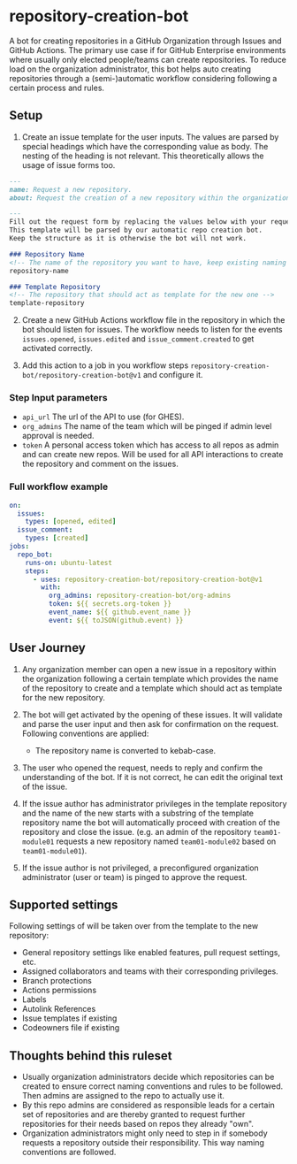 # repository-creation-bot

A bot for creating repositories in a GitHub Organization through Issues and GitHub Actions. The primary use case if for GitHub Enterprise environments where usually only elected people/teams can create repositories. To reduce load on the organization administrator, this bot helps auto creating repositories through a (semi-)automatic workflow considering following a certain process and rules.

## Setup

1. Create an issue template for the user inputs. The values are parsed by special headings which have the corresponding value as body. The nesting of the heading is not relevant. This theoretically allows the usage of issue forms too.

```markdown
---
name: Request a new repository.
about: Request the creation of a new repository within the organization.

---
Fill out the request form by replacing the values below with your requested values. 
This template will be parsed by our automatic repo creation bot.
Keep the structure as it is otherwise the bot will not work.

### Repository Name
<!-- The name of the repository you want to have, keep existing naming conventions. -->
repository-name

### Template Repository
<!-- The repository that should act as template for the new one -->
template-repository
```

2. Create a new GitHub Actions workflow file in the repository in which the bot should listen for issues. The workflow needs to listen for the events `issues.opened`, `issues.edited` and `issue_comment.created` to get activated correctly.

3. Add this action to a job in you workflow steps `repository-creation-bot/repository-creation-bot@v1` and configure it. 

### Step Input parameters

* `api_url` The url of the API to use (for GHES).
* `org_admins` The name of the team which will be pinged if admin level approval is needed.
* `token` A personal access token which has access to all repos as admin and can create new repos. Will be used for all API interactions to create the repository and comment on the issues.

### Full workflow example

```yml
on:
  issues:
    types: [opened, edited]
  issue_comment:
    types: [created]
jobs: 
  repo_bot:
    runs-on: ubuntu-latest
    steps:
      - uses: repository-creation-bot/repository-creation-bot@v1
        with:
          org_admins: repository-creation-bot/org-admins
          token: ${{ secrets.org-token }}
          event_name: ${{ github.event_name }}
          event: ${{ toJSON(github.event) }}

```

## User Journey

1. Any organization member can open a new issue in a repository within the organization following a certain template which provides the name of the repository to create and a template which should act as template for the new repository. 
2. The bot will get activated by the opening of these issues. It will validate and parse the user input and then ask for confirmation on the request. Following conventions are applied: 

    * The repository name is converted to kebab-case.

3. The user who opened the request, needs to reply and confirm the understanding of the bot. If it is not correct, he can edit the original text of the issue.

4. If the issue author has administrator privileges in the template repository and the name of the new starts with a substring of the template repository name the bot will automatically proceed with creation of the repository and close the issue. (e.g. an admin of the repository `team01-module01` requests a new repository named `team01-module02` based on `team01-module01`). 

5. If the issue author is not privileged, a preconfigured organization administrator (user or team) is pinged to approve the request. 

## Supported settings
Following settings of will be taken over from the template to the new repository: 

* General repository settings like enabled features, pull request settings, etc. 
* Assigned collaborators and teams with their corresponding privileges.
* Branch protections
* Actions permissions
* Labels
* Autolink References
* Issue templates if existing
* Codeowners file if existing

## Thoughts behind this ruleset

* Usually organization administrators decide which repositories can be created to ensure correct naming conventions and rules to be followed. Then admins are assigned to the repo to actually use it. 
* By this repo admins are considered as responsible leads for a certain set of repositories and are thereby granted to request further repositories for their needs based on repos they already "own". 
* Organization administrators might only need to step in if somebody requests a repository outside their responsibility. This way naming conventions are followed.